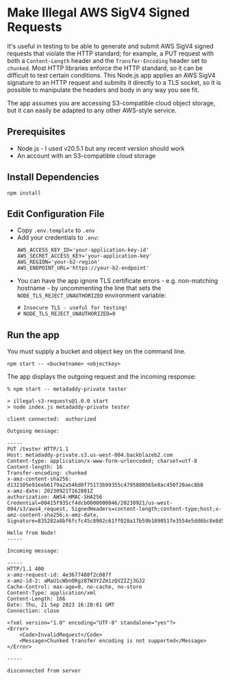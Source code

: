 # Make Illegal AWS SigV4 Signed Requests


It's useful in testing to be able to generate and submit AWS SigV4 signed requests that violate the HTTP standard; for example, a PUT request with both a `Content-Length` header and the `Transfer-Encoding` header set to `chunked`. Most HTTP libraries enforce the HTTP standard, so it can be difficult to test certain conditions. This Node.js app applies an AWS SigV4 signature to an HTTP request and submits it directly to a TLS socket, so it is possible to manipulate the headers and body in any way you see fit.

The app assumes you are accessing S3-compatible cloud object storage, but it can easily be adapted to any other AWS-style service.

## Prerequisites

* Node.js - I used v20.5.1 but any recent version should work
* An account with an S3-compatible cloud storage 

## Install Dependencies

```shell
npm install
```

## Edit Configuration File

* Copy `.env.template` to `.env`
* Add your credentials to `.env`:
  ```
  AWS_ACCESS_KEY_ID='your-application-key-id'
  AWS_SECRET_ACCESS_KEY='your-application-key'
  AWS_REGION='your-b2-region'
  AWS_ENDPOINT_URL='https://your-b2-endpoint'
  ```
* You can have the app ignore TLS certificate errors - e.g. non-matching hostname - by uncommenting the line that sets the `NODE_TLS_REJECT_UNAUTHORIZED` environment variable:
  ```shell
  # Insecure TLS - useful for testing!
  # NODE_TLS_REJECT_UNAUTHORIZED=0
  ```

## Run the app

You must supply a bucket and object key on the command line.

```shell
npm start -- <bucketname> <objectkey>
```

The app displays the outgoing request and the incoming response:

```commandline
% npm start -- metadaddy-private tester

> illegal-s3-requests@1.0.0 start
> node index.js metadaddy-private tester

client connected:  authorized 

Outgoing message:

-----
PUT /tester HTTP/1.1
Host: metadaddy-private.s3.us-west-004.backblazeb2.com
Content-type: application/x-www-form-urlencoded; charset=utf-8
Content-length: 16
Transfer-encoding: chunked
x-amz-content-sha256: d132105e91eeb6179a2a546d0f75173b99355c4795880565e8ac450f20aec8b8
x-amz-date: 20230921T162801Z
authorization: AWS4-HMAC-SHA256 Credential=00415f935cf4dcb0000000046/20230921/us-west-004/s3/aws4_request, SignedHeaders=content-length;content-type;host;x-amz-content-sha256;x-amz-date, Signature=835282a8bf6fcfc45c8902c61ff028a17b59b1890517e3554e5dd6bc8e8d5942

Hello from Node!
-----

Incoming message:

-----
HTTP/1.1 400 
x-amz-request-id: 4e3677408f2c087f
x-amz-id-2: aMaU1cWbnORgz8TW3Y2Zm1zQVZIZj3GJ2
Cache-Control: max-age=0, no-cache, no-store
Content-Type: application/xml
Content-Length: 166
Date: Thu, 21 Sep 2023 16:28:01 GMT
Connection: close

<?xml version="1.0" encoding="UTF-8" standalone="yes"?>
<Error>
    <Code>InvalidRequest</Code>
    <Message>Chunked transfer encoding is not supported</Message>
</Error>

-----

disconnected from server
```
